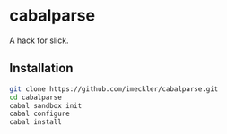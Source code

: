 # cabalparse
A hack for slick.

## Installation
```bash
git clone https://github.com/imeckler/cabalparse.git
cd cabalparse
cabal sandbox init
cabal configure
cabal install
```
